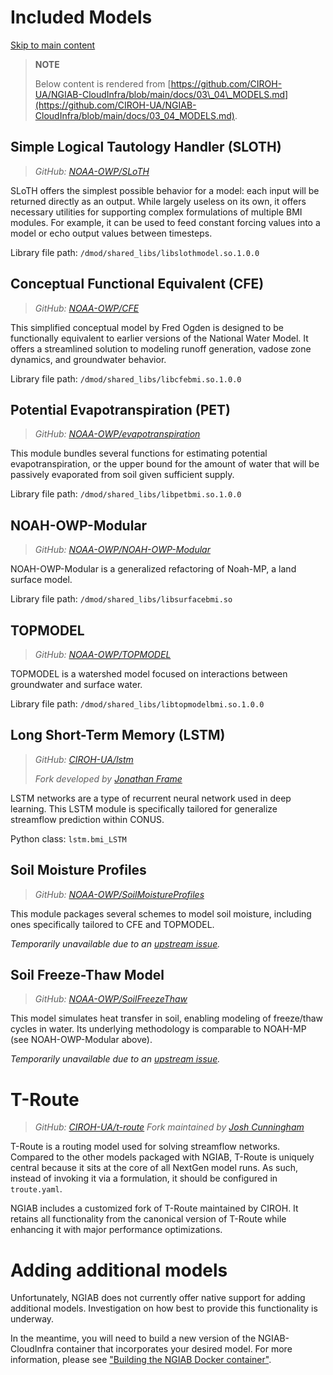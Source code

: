 # Included Models

[Skip to main content](https://docs.ciroh.org/docs/products/ngiab/distributions/ngiab-docker/specifications/models/#__docusaurus_skipToContent_fallback)

> **NOTE**
>
>  Below content is rendered from [https://github.com/CIROH-UA/NGIAB-CloudInfra/blob/main/docs/03\_04\_MODELS.md](https://github.com/CIROH-UA/NGIAB-CloudInfra/blob/main/docs/03_04_MODELS.md).

## Simple Logical Tautology Handler (SLOTH)

> _GitHub: [NOAA-OWP/SLoTH](https://github.com/NOAA-OWP/SLoTH)_

SLoTH offers the simplest possible behavior for a model: each input will be returned directly as an output.
While largely useless on its own, it offers necessary utilities for supporting complex formulations of multiple BMI modules.
For example, it can be used to feed constant forcing values into a model or echo output values between timesteps.

Library file path: `/dmod/shared_libs/libslothmodel.so.1.0.0`

## Conceptual Functional Equivalent (CFE)

> _GitHub: [NOAA-OWP/CFE](https://github.com/NOAA-OWP/CFE)_

This simplified conceptual model by Fred Ogden is designed to be functionally equivalent to earlier versions of the National Water Model.
It offers a streamlined solution to modeling runoff generation, vadose zone dynamics, and groundwater behavior.

Library file path: `/dmod/shared_libs/libcfebmi.so.1.0.0`

## Potential Evapotranspiration (PET)

> _GitHub: [NOAA-OWP/evapotranspiration](https://github.com/NOAA-OWP/evapotranspiration)_

This module bundles several functions for estimating potential evapotranspiration, or the upper bound for the amount of water
that will be passively evaporated from soil given sufficient supply.

Library file path: `/dmod/shared_libs/libpetbmi.so.1.0.0`

## NOAH-OWP-Modular

> _GitHub: [NOAA-OWP/NOAH-OWP-Modular](https://github.com/NOAA-OWP/NOAH-OWP-Modular)_

NOAH-OWP-Modular is a generalized refactoring of Noah-MP, a land surface model.

Library file path: `/dmod/shared_libs/libsurfacebmi.so`

## TOPMODEL

> _GitHub: [NOAA-OWP/TOPMODEL](https://github.com/NOAA-OWP/TOPMODEL)_

TOPMODEL is a watershed model focused on interactions between groundwater and surface water.

Library file path: `/dmod/shared_libs/libtopmodelbmi.so.1.0.0`

## Long Short-Term Memory (LSTM)

> _GitHub: [CIROH-UA/lstm](https://github.com/CIROH-UA/lstm)_
>
> _Fork developed by [Jonathan Frame](https://github.com/jmframe)_

LSTM networks are a type of recurrent neural network used in deep learning.
This LSTM module is specifically tailored for generalize streamflow prediction within CONUS.

Python class: `lstm.bmi_LSTM`

## Soil Moisture Profiles

> _GitHub: [NOAA-OWP/SoilMoistureProfiles](https://github.com/NOAA-OWP/SoilMoistureProfiles)_

This module packages several schemes to model soil moisture, including ones specifically tailored to CFE and TOPMODEL.

_Temporarily unavailable due to an [upstream issue](https://github.com/CIROH-UA/ngen/issues/14)._

## Soil Freeze-Thaw Model

> _GitHub: [NOAA-OWP/SoilFreezeThaw](https://github.com/NOAA-OWP/SoilFreezeThaw)_

This model simulates heat transfer in soil, enabling modeling of freeze/thaw cycles in water.
Its underlying methodology is comparable to NOAH-MP (see NOAH-OWP-Modular above).

_Temporarily unavailable due to an [upstream issue](https://github.com/CIROH-UA/ngen/issues/14)._

# T-Route

> _GitHub: [CIROH-UA/t-route](https://github.com/CIROH-UA/t-route)_ _Fork maintained by [Josh Cunningham](https://github.com/joshcu)_

T-Route is a routing model used for solving streamflow networks.
Compared to the other models packaged with NGIAB, T-Route is uniquely central because it sits at the core of all NextGen model runs.
As such, instead of invoking it via a formulation, it should be configured in `troute.yaml`.

NGIAB includes a customized fork of T-Route maintained by CIROH.
It retains all functionality from the canonical version of T-Route while enhancing it with major performance optimizations.

# Adding additional models

Unfortunately, NGIAB does not currently offer native support for adding additional models.
Investigation on how best to provide this functionality is underway.

In the meantime, you will need to build a new version of the NGIAB-CloudInfra container that incorporates your desired model.
For more information, please see ["Building the NGIAB Docker container"](https://github.com/CIROH-UA/NGIAB-CloudInfra/blob/main/docs/04_BUILDING.md).